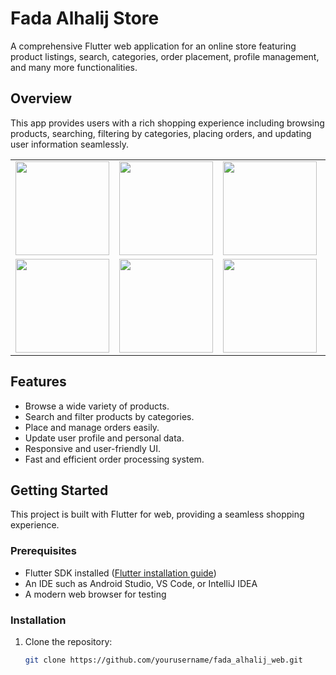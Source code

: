 

# Fada Alhalij Store

A comprehensive Flutter web application for an online store featuring product listings, search, categories, order placement, profile management, and many more functionalities.

## Overview

This app provides users with a rich shopping experience including browsing products, searching, filtering by categories, placing orders, and updating user information seamlessly.

<table>
  <tr>
    <td><img src="https://github.com/user-attachments/assets/a13e08c6-6b35-4cb2-85ed-e277e6ad2ad1" width="150" /></td>
    <td><img src="https://github.com/user-attachments/assets/49f4afda-a9a3-447e-b2c0-24289ea38e59" width="150" /></td>
    <td><img src="https://github.com/user-attachments/assets/20471763-ab67-4b49-9056-483f651ea41d" width="150" /></td>
    <td><img src="https://github.com/user-attachments/assets/9511480a-9d31-4b8c-93ff-201553d32765" width="150" /></td>
  </tr>
  <tr>
    <td><img src="https://github.com/user-attachments/assets/087b7dd0-8fa4-4a01-9178-fb86a737eda4" width="150" /></td>
    <td><img src="https://github.com/user-attachments/assets/2b5f33d9-3372-40e7-9e7a-8501c5a4901c" width="150" /></td>
    <td><img src="https://github.com/user-attachments/assets/d56137bb-e9ba-4803-9048-429e1fea25b4" width="150" /></td>
    <td><img src="https://github.com/user-attachments/assets/93b02707-9e10-4dc7-a62b-6a032471ca32" width="150" /></td>
  </tr>
  <!-- أكمل باقي الصور بنفس الطريقة -->
</table>


## Features

- Browse a wide variety of products.
- Search and filter products by categories.
- Place and manage orders easily.
- Update user profile and personal data.
- Responsive and user-friendly UI.
- Fast and efficient order processing system.

## Getting Started

This project is built with Flutter for web, providing a seamless shopping experience.

### Prerequisites

- Flutter SDK installed ([Flutter installation guide](https://docs.flutter.dev/get-started/install))
- An IDE such as Android Studio, VS Code, or IntelliJ IDEA
- A modern web browser for testing

### Installation

1. Clone the repository:
   ```bash
   git clone https://github.com/yourusername/fada_alhalij_web.git
